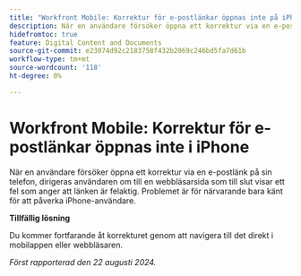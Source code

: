 ```yaml
---
title: "Workfront Mobile: Korrektur för e-postlänkar öppnas inte på iPhone"
description: När en användare försöker öppna ett korrektur via en e-postlänk på sin telefon, dirigeras användaren om till en webbläsarsida som till slut visar ett fel som anger att länken är felaktig.
hidefromtoc: true
feature: Digital Content and Documents
source-git-commit: e23074d92c2183758f432b2069c246bd5fa7d61b
workflow-type: tm+mt
source-wordcount: '118'
ht-degree: 0%

---
```


# Workfront Mobile: Korrektur för e-postlänkar öppnas inte i iPhone

När en användare försöker öppna ett korrektur via en e-postlänk på sin telefon, dirigeras användaren om till en webbläsarsida som till slut visar ett fel som anger att länken är felaktig. Problemet är för närvarande bara känt för att påverka iPhone-användare.

**Tillfällig lösning**

Du kommer fortfarande åt korrekturet genom att navigera till det direkt i mobilappen eller webbläsaren.

_Först rapporterad den 22 augusti 2024._
